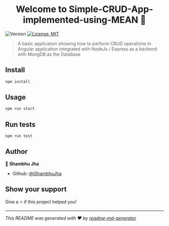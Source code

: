 <h1 align="center">Welcome to Simple-CRUD-App-implemented-using-MEAN 👋</h1>
<p>
  <img alt="Version" src="https://img.shields.io/badge/version-0.0.0-blue.svg?cacheSeconds=2592000" />
  <a href="#" target="_blank">
    <img alt="License: MIT" src="https://img.shields.io/badge/License-MIT-yellow.svg" />
  </a>
</p>

> A basic application showing how to perform CRUD operations in Angular application integrated with NodeJs / Express as a backend with MongDB as the Database

## Install

```sh
npm install
```

## Usage

```sh
npm run start
```

## Run tests

```sh
npm run test
```

## Author

👤 **Shambhu Jha**

* Github: [@iShambhuJha](https://github.com/iShambhuJha)

## Show your support

Give a ⭐️ if this project helped you!

***
_This README was generated with ❤️ by [readme-md-generator](https://github.com/kefranabg/readme-md-generator)_